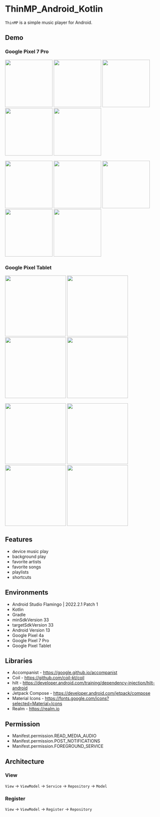 # ThinMP_Android_Kotlin

`ThinMP` is a simple music player for Android.

## Demo

### Google Pixel 7 Pro
<img src="https://user-images.githubusercontent.com/42083313/225055784-6f8c4b38-d009-436a-8376-2a80dabd6318.png" width="156"> <img src="https://user-images.githubusercontent.com/42083313/213877960-a8da6a71-87f6-4837-ad33-0f6a4890e116.png" width="156"> <img src="https://user-images.githubusercontent.com/42083313/213878056-d4ddf2f2-ef7d-4b44-a1ce-1cea579d50be.png" width="156"> <img src="https://user-images.githubusercontent.com/42083313/213878010-3542e7d0-2558-4bf1-b90c-edf9ec624a76.png" width="156"> <img src="https://user-images.githubusercontent.com/42083313/231498862-fc5d6384-6cba-4e82-ba50-ae32b0a456e5.png" width="156">

<img src="https://user-images.githubusercontent.com/42083313/231499147-e93e9e6f-700e-408d-84f2-5e72c2a04a18.png" width="156"> <img src="https://user-images.githubusercontent.com/42083313/231499338-70139d71-cb6c-4cfd-82b2-2935c2fa5f6e.png" width="156"> <img src="https://user-images.githubusercontent.com/42083313/231499505-f088bd73-9f6a-445e-8e5c-c39f2c846b46.png" width="156"> <img src="https://user-images.githubusercontent.com/42083313/231499593-5299f943-b468-4d60-8032-3ff3d4afc64f.png" width="156"> <img src="https://user-images.githubusercontent.com/42083313/231499656-c40e95f5-bcb1-4286-92d7-5597382c36cf.png" width="156">

### Google Pixel Tablet
<img src="https://github.com/tcode-dev/ThinMP_Android_Kotlin/assets/42083313/b37d58d3-730d-463c-b17a-218458a080d5" width="200"> <img src="https://github.com/tcode-dev/ThinMP_Android_Kotlin/assets/42083313/e894b51b-ef3c-4d81-b653-2ae3543b7c4e" width="200"> <img src="https://github.com/tcode-dev/ThinMP_Android_Kotlin/assets/42083313/a9388694-c71d-49b6-b130-68e3f99decd2" width="200"> <img src="https://github.com/tcode-dev/ThinMP_Android_Kotlin/assets/42083313/992d3c44-203d-4db2-ad08-8a362778b07a" width="200">

<img src="https://github.com/tcode-dev/ThinMP_Android_Kotlin/assets/42083313/f6942688-e68b-4f92-868d-7b3df672e0cd" width="200"> <img src="https://github.com/tcode-dev/ThinMP_Android_Kotlin/assets/42083313/9be892a2-b23c-4ef2-b5f8-4822c28ed809" width="200"> <img src="https://github.com/tcode-dev/ThinMP_Android_Kotlin/assets/42083313/f61b8008-8012-4749-b3f0-718f099289ce" width="200"> <img src="https://github.com/tcode-dev/ThinMP_Android_Kotlin/assets/42083313/6b1d47cc-f16e-4566-ac74-7d27368387fe" width="200">
## Features

* device music play
* background play
* favorite artists
* favorite songs
* playlists
* shortcuts

## Environments

* Android Studio Flamingo | 2022.2.1 Patch 1
* Kotlin
* Gradle
* minSdkVersion 33
* targetSdkVersion 33
* Android Version 13
* Google Pixel 4a
* Google Pixel 7 Pro
* Google Pixel Tablet

## Libraries

* Accompanist - https://google.github.io/accompanist
* Coil - https://github.com/coil-kt/coil
* hilt - https://developer.android.com/training/dependency-injection/hilt-android
* Jetpack Compose - https://developer.android.com/jetpack/compose
* Material Icons - https://fonts.google.com/icons?selected=Material+Icons
* Realm - https://realm.io

## Permission

* Manifest.permission.READ_MEDIA_AUDIO
* Manifest.permission.POST_NOTIFICATIONS
* Manifest.permission.FOREGROUND_SERVICE

## Architecture

### View

`View` → `ViewModel` → `Service` → `Repository` → `Model`

### Register

`View` → `ViewModel` → `Register` → `Repository`
